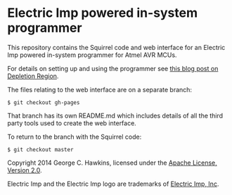# Electric Imp powered in-system programmer

This repository contains the Squirrel code and web interface for an Electric Imp powered in-system programmer for Atmel AVR MCUs.

For details on setting up and using the programmer see [this blog post on Depletion Region](http://depletionregion.blogspot.ch/2014/07/imp-powered-in-system-programmer.html).

The files relating to the web interface are on a separate branch:

    $ git checkout gh-pages

That branch has its own README.md which includes details of all the third party tools used to create the web interface.

To return to the branch with the Squirrel code:

    $ git checkout master

Copyright 2014 George C. Hawkins, licensed under the [Apache License, Version 2.0](http://www.apache.org/licenses/LICENSE-2.0).

Electric Imp and the Electric Imp logo are trademarks of [Electric Imp, Inc](http://electricimp.com/).
